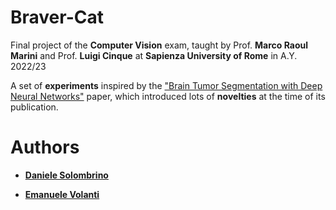 # Braver-Cat

Final project of the **Computer Vision** exam, taught by Prof. **Marco Raoul Marini** and Prof. **Luigi Cinque** at **Sapienza University of Rome** in A.Y. 2022/23

A set of **experiments** inspired by the ["Brain Tumor Segmentation with Deep Neural Networks"](https://arxiv.org/pdf/1505.03540.pdf) paper, which introduced lots of **novelties** at the time of its publication.


# Authors

* __[**Daniele Solombrino**](https://github.com/dansolombrino)__

* __[**Emanuele Volanti**](https://github.com/emavolant)__
